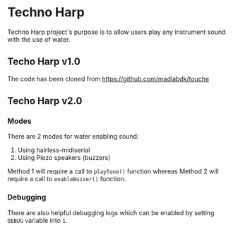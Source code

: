 # Techno Harp

Techno Harp project's purpose is to allow users play any instrument sound with the use of water.

## Techo Harp v1.0
The code has been cloned from https://github.com/madlabdk/touche

## Techo Harp v2.0

### Modes

There are 2 modes for water enabling sound:
1. Using hairless-midiserial
1. Using Piezo speakers (buzzers)

Method 1 will require a call to `playTone()` function whereas Method 2 will require a call to `enableBuzzer()` function.

### Debugging

There are also helpful debugging logs which can be enabled by setting `DEBUG` variable into `1`.
